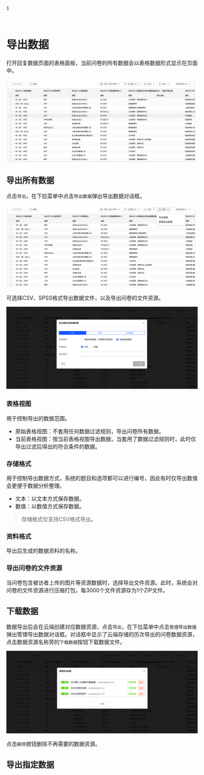 ```index
1
```
```tag

```
```summary

```
# 导出数据
打开回复数据页面的表格面板，当前问卷的所有数据会以表格数据形式显示在页面中。

<img src='../assets/01dataTable/01exportData/dataSheet.png'>

## 导出所有数据
点击`导出`，在下拉菜单中点击`导出数据`弹出导出数据对话框。

<img src='../assets/01dataTable/01exportData/exportData.png'>

可选择CSV、SPSS格式导出数据文件，以及导出问卷的文件资源。

<img src='../assets/01dataTable/01exportData/exportDataAsCSV.png'>

### 表格视图
用于控制导出的数据范围。
+ 原始表格视图：不套用任何数据过滤规则，导出问卷所有数据。
+ 当前表格视图：按当前表格视图导出数据，当套用了数据过滤规则时，此时仅导出过滤后得出的符合条件的数据。
  
### 存储格式  
用于控制导出数据方式，系统的题目和选项都可以进行编号，因此有时仅导出数值会更便于数据分析整理。
+ 文本：以文本方式保存数据。
+ 数值：以数值方式保存数据。
  
> 存储格式仅支持CSV格式导出。
  
### 资料格式
导出后生成的数据资料的名称。

### 导出问卷的文件资源
当问卷包含被访者上传的图片等资源数据时，选择导出文件资源。此时，系统会对问卷的文件资源进行压缩打包，每3000个文件资源存为1个ZIP文件。

## 下载数据
数据导出后会在云端创建对应数据资源，点击`导出`，在下拉菜单中点击`管理导出数据`弹出管理导出数据对话框。对话框中显示了云端存储的历次导出的问卷数据资源，点击数据资源名称旁的`下载数据`按钮下载数据文件。

<img src='../assets/01dataTable/01exportData/downloadData.png'>

点击`删除`按钮删除不再需要的数据资源。

## 导出指定数据
